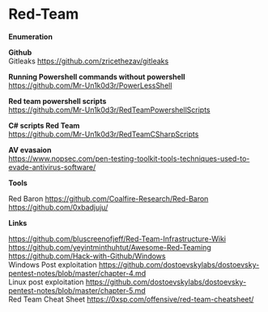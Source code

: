 # Red-Team

<b> Enumeration </b> <br>

<b> Github </b> <br>
Gitleaks https://github.com/zricethezav/gitleaks  



<b>Running Powershell commands without powershell  </b><br>
  https://github.com/Mr-Un1k0d3r/PowerLessShell
  
  <b>Red team powershell scripts </b><br>
  https://github.com/Mr-Un1k0d3r/RedTeamPowershellScripts

<b> C# scripts Red Team </b><br>
https://github.com/Mr-Un1k0d3r/RedTeamCSharpScripts

<b> AV evasaion </b>  <br>
https://www.nopsec.com/pen-testing-toolkit-tools-techniques-used-to-evade-antivirus-software/

<b>Tools </b>

Red Baron https://github.com/Coalfire-Research/Red-Baron <br>
https://github.com/0xbadjuju/ <br>



 <b>Links</b>
  
  https://github.com/bluscreenofjeff/Red-Team-Infrastructure-Wiki <br>
  https://github.com/yeyintminthuhtut/Awesome-Red-Teaming <br>
  https://github.com/Hack-with-Github/Windows <br>
  Windows Post exploitation https://github.com/dostoevskylabs/dostoevsky-pentest-notes/blob/master/chapter-4.md <br>
  Linux post exploitation https://github.com/dostoevskylabs/dostoevsky-pentest-notes/blob/master/chapter-5.md <br>
  Red Team Cheat Sheet https://0xsp.com/offensive/red-team-cheatsheet/ <br>
  
